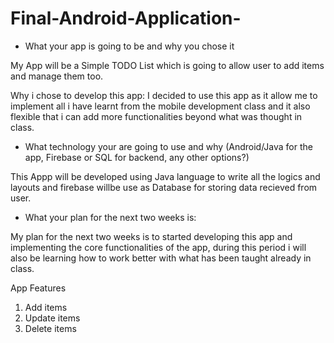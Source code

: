 # Final-Android-Application-

- What your app is going to be and why you chose it

My App will be a Simple TODO List which is going to allow user to add items and manage them too.

Why i chose to develop this app: 
  I decided to use this app as it allow me to implement all i have learnt from the mobile development class and it also flexible that i can add more functionalities beyond what was thought in class.

- What technology your are going to use and why (Android/Java for the app, Firebase or SQL for backend, any other options?)

This Appp will be developed using Java language to write all the logics and layouts and firebase willbe use as Database for storing data recieved from user.

- What your plan for the next two weeks is:

My plan for the next two weeks is to started developing this app and implementing the core functionalities of the app, during this period i will also be learning how to work better with what has been taught already in class.



App Features
1. Add items
2. Update items
3. Delete items

